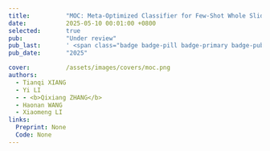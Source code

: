 ```yaml
---
title:          "MOC: Meta-Optimized Classifier for Few-Shot Whole Slide Image Classification"
date:           2025-05-10 00:01:00 +0800
selected:       true
pub:            "Under review"
pub_last:       ' <span class="badge badge-pill badge-primary badge-publication">WSI Analysis</span>'
pub_date:       "2025"

cover:          /assets/images/covers/moc.png
authors:
  - Tianqi XIANG
  - Yi LI
  - - <b>Qixiang ZHANG</b>
  - Haonan WANG
  - Xiaomeng LI
links:
  Preprint: None
  Code: None
---
```

